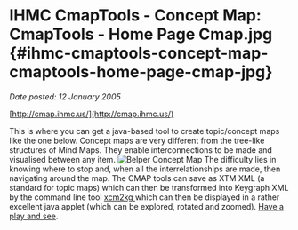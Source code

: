 # IHMC CmapTools - Concept Map: CmapTools - Home Page Cmap.jpg {#ihmc-cmaptools-concept-map-cmaptools-home-page-cmap-jpg}

_Date posted: 12 January 2005_

[http://cmap.ihmc.us/](http://cmap.ihmc.us/)

This is where you can get a java-based tool to create topic/concept maps like the one below. Concept maps are very different from the tree-like structures of Mind Maps. They enable interconnections to be made and visualised between any item. ![Belper Concept Map](./exportlc.php_files/Belper.jpg) The difficulty lies in knowing where to stop and, when all the interrelationships are made, then navigating around the map. The CMAP tools can save as XTM XML (a standard for topic maps) which can then be transformed into Keygraph XML by the command line tool [xcm2kg ](http://www.maths.jyu.fi/~minurmin/projekti/ohjelmistot/xcm2kg/doc/xcm2kg_manual.html) which can then be displayed in a rather excellent java applet (which can be explored, rotated and zoomed). [Have a play and see](http://www.berthelemy-family.org.uk/MBmaps/map.php.htm).